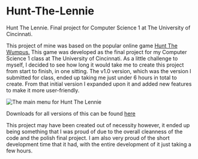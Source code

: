 # Hunt-The-Lennie
Hunt The Lennie. Final project for Computer Science 1 at The University of Cincinnati.

This project of mine was based on the popular online game [Hunt The Wumpus.](https://en.wikipedia.org/wiki/Hunt_the_Wumpus) This game was developed as the final project for my Computer Science 1 class at The University of Cincinnati. As a little challenge to myself, I decided to see how long it would take me to create this project from start to finish, in one sitting. The v1.0 version, which was the version I submitted for class, ended up taking me just under 6 hours in total to create. From that initial version I expanded upon it and added new features to make it more user-friendly.

![The main menu for Hunt The Lennie](http://alexdgray.com/imgs/huntLennie.png)

Downloads for all versions of this can be found [here](http://www.mediafire.com/folder/uk3geg9jvxdcp/Hunt_the_Lennie)

This project may have been created out of necessity however, it ended up being something that I was proud of due to the overall cleanness of the code and the polish final project. I am also very proud of the short development time that it had, with the entire development of it just taking a few hours.
